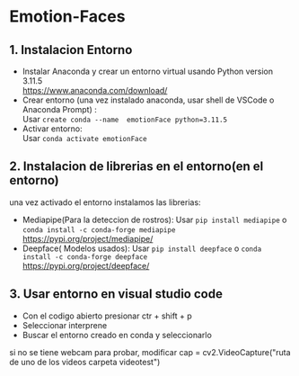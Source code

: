 # Emotion-Faces
## 1. Instalacion Entorno
- Instalar Anaconda y crear un entorno virtual usando Python version 3.11.5  
https://www.anaconda.com/download/  
- Crear entorno (una vez instalado anaconda, usar shell de VSCode o Anaconda Prompt) :  
  Usar `create conda --name  emotionFace python=3.11.5`
- Activar entorno:  
  Usar `conda activate emotionFace`

## 2. Instalacion de librerias en el entorno(en el entorno)
una vez activado el entorno instalamos las librerias:  
- Mediapipe(Para la deteccion de rostros):
  Usar `pip install mediapipe` o `conda install -c conda-forge mediapipe`    
  https://pypi.org/project/mediapipe/
- Deepface( Modelos usados):
  Usar `pip install deepface` o
  `conda install -c conda-forge deepface`  
  https://pypi.org/project/deepface/

## 3. Usar entorno en visual studio code
- Con el codigo abierto presionar ctr + shift + p
- Seleccionar interprene
- Buscar el entorno creado en conda y seleccionarlo
  

si no se tiene webcam para probar, modificar cap = cv2.VideoCapture("ruta de uno de los videos carpeta videotest")
